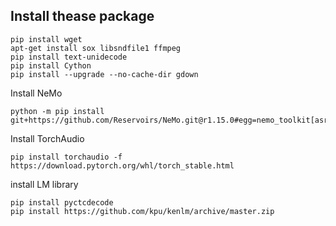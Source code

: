 ## Install thease package
```
pip install wget
apt-get install sox libsndfile1 ffmpeg
pip install text-unidecode
pip install Cython
pip install --upgrade --no-cache-dir gdown
```
Install NeMo
```
python -m pip install git+https://github.com/Reservoirs/NeMo.git@r1.15.0#egg=nemo_toolkit[asr]
```
Install TorchAudio
```
pip install torchaudio -f https://download.pytorch.org/whl/torch_stable.html
```
install LM library
```
pip install pyctcdecode
pip install https://github.com/kpu/kenlm/archive/master.zip
```
